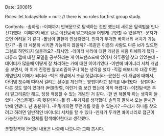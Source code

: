 Date: 200815  
  
Roles: let todaysRole = null; // there is no roles for first group study.  
  
Contents:
-송하정:
  -이때까지 반복문으로 탐색하는 것만 했는데 새로운 탐색법을 만나 신기했다
  -이때까지 배운 걸로 이진탐색 알고리즘을 어떻게 구현할 수 있을까?
  -문자가 오면 어려울 거 같다
  -폴님이 말한게 인상깊었다. 인자가 두개면 바이너리 서치가 가능한가?
  -좀 더 세분화 시키면 가능하지 않을까?
  -똑같은 이름의 사람도 다른 id가 있으면 그걸로 하면되지 않을까요?
-최시영:
  -데이터 처리에 대한 개념을 처음 이해하게 됐다
  -리듀스 맵에 대한 모델을 공부하라는 게 어드밴스드에 있어서 하루종일 찾고 있었는데
  -데이터가 많을때 어떻게 잘 처리하는 가에 대한 이야기였다
  -이번에 바이너리 서치 개념을 보면서, 아 이게 진정한 알고리즘이구나 하는 생각을 했다
  -직접 해보니까 대강 어떤 개념인지 이해가 되더라
  -빅오 개념에서 조금 헷갈리더라
-윤현진
  -이 개념에 대해서, 아이템 갯수에 따라서 걸리는 횟수를 계산하는 방법이라고 정의를 내려봤다
  -정렬이나 다른 것도 많이 있더라 (버블정렬, 이런거 좀 보긴 했는데 아직 어렵다)
  -이진탐색은 우리 알고리즘만 해도, 당장 적용할 수 있는 개념인 거 같다.
  -한 번 해볼까 하는 생각이 들었다
  -연습문제가 좀 헷갈린다
-폴 킴
  -두가지를 생각했다. 솔직히 말해서 오늘 한시간밖에 안봤다. 난 충분하다.
  -어떻게하면 무언가를 찾을 수 있는가?
  -우리가 하나를 찾으려고 하려면 일반적인 바이너리 서치를 할 수 있다
  -인자가 두개면 바이너리로 접근이 가능한가? No 전체를 탐색해야한다고 생각했다.  
  
분할정복에 관련된 내용은 나중에 나오니까 그때 봅시다.

